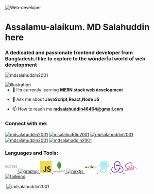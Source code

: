 ![Web-developer](https://mdsalahuddin2001.github.io/github-readme-assets/facebook-banner.png)

<h1 align="left">Assalamu-alaikum. MD Salahuddin here</h1>
<h3 align="left">A dedicated and passionate frontend developer from Bangladesh.I like to explore to the wonderful world of web development</h3>

<p align="left"> <img src="https://komarev.com/ghpvc/?username=mdsalahuddin2001&label=Profile%20views&color=0e75b6&style=flat" alt="mdsalahuddin2001" /> </p>
 <img align="right" width="600" alt="illustration" src="https://mdsalahuddin2001.github.io/github-readme-assets/illustration.png" />

- 🌱 I’m currently learning **MERN stack web development**

- 💬 Ask me about **JavaScript,React,Node JS**

- 📫 How to reach me **mdsalahuddin46464@gmail.com**

<h3 align="left">Connect with me:</h3>
<p align="left">
<a href="https://dev.to/mdsalahuddin2001" target="blank"><img align="center" src="https://raw.githubusercontent.com/rahuldkjain/github-profile-readme-generator/master/src/images/icons/Social/devto.svg" alt="mdsalahuddin2001" height="30" width="40" /></a>
<a href="https://twitter.com/msalahuddin2001" target="blank"><img align="center" src="https://raw.githubusercontent.com/rahuldkjain/github-profile-readme-generator/master/src/images/icons/Social/twitter.svg" alt="msalahuddin2001" height="30" width="40" /></a>
<a href="https://linkedin.com/in/mdsalahuddin2001" target="blank"><img align="center" src="https://raw.githubusercontent.com/rahuldkjain/github-profile-readme-generator/master/src/images/icons/Social/linked-in-alt.svg" alt="mdsalahuddin2001" height="30" width="40" /></a>
<a href="https://fb.com/mdsalahuddin2001" target="blank"><img align="center" src="https://raw.githubusercontent.com/rahuldkjain/github-profile-readme-generator/master/src/images/icons/Social/facebook.svg" alt="mdsalahuddin2001" height="30" width="40" /></a>
<a href="https://instagram.com/mdsalahuddin2001" target="blank"><img align="center" src="https://raw.githubusercontent.com/rahuldkjain/github-profile-readme-generator/master/src/images/icons/Social/instagram.svg" alt="mdsalahuddin2001" height="30" width="40" /></a>
</p>

<h3 align="left">Languages and Tools:</h3>
<p align="left"> <a href="https://expressjs.com" target="_blank" rel="noreferrer"> <img src="https://raw.githubusercontent.com/devicons/devicon/master/icons/express/express-original-wordmark.svg" alt="express" width="40" height="40"/> </a> <a href="https://graphql.org" target="_blank" rel="noreferrer"> <img src="https://www.vectorlogo.zone/logos/graphql/graphql-icon.svg" alt="graphql" width="40" height="40"/> </a> <a href="https://developer.mozilla.org/en-US/docs/Web/JavaScript" target="_blank" rel="noreferrer"> <img src="https://raw.githubusercontent.com/devicons/devicon/master/icons/javascript/javascript-original.svg" alt="javascript" width="40" height="40"/> </a> <a href="https://www.mongodb.com/" target="_blank" rel="noreferrer"> <img src="https://raw.githubusercontent.com/devicons/devicon/master/icons/mongodb/mongodb-original-wordmark.svg" alt="mongodb" width="40" height="40"/> </a> <a href="https://nextjs.org/" target="_blank" rel="noreferrer"> <img src="https://cdn.worldvectorlogo.com/logos/nextjs-2.svg" alt="nextjs" width="40" height="40"/> </a> <a href="https://nodejs.org" target="_blank" rel="noreferrer"> <img src="https://raw.githubusercontent.com/devicons/devicon/master/icons/nodejs/nodejs-original-wordmark.svg" alt="nodejs" width="40" height="40"/> </a> <a href="https://reactjs.org/" target="_blank" rel="noreferrer"> <img src="https://raw.githubusercontent.com/devicons/devicon/master/icons/react/react-original-wordmark.svg" alt="react" width="40" height="40"/> </a> <a href="https://redux.js.org" target="_blank" rel="noreferrer"> <img src="https://raw.githubusercontent.com/devicons/devicon/master/icons/redux/redux-original.svg" alt="redux" width="40" height="40"/> </a> <a href="https://sass-lang.com" target="_blank" rel="noreferrer"> <img src="https://raw.githubusercontent.com/devicons/devicon/master/icons/sass/sass-original.svg" alt="sass" width="40" height="40"/> </a> <a href="https://tailwindcss.com/" target="_blank" rel="noreferrer"> <img src="https://www.vectorlogo.zone/logos/tailwindcss/tailwindcss-icon.svg" alt="tailwind" width="40" height="40"/> </a> </p>

<p>&nbsp;<img align="center" src="https://github-readme-stats.vercel.app/api?username=mdsalahuddin2001&show_icons=true&locale=en" alt="mdsalahuddin2001" /></p>

